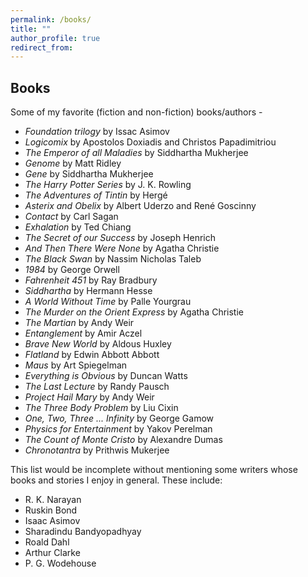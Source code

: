 ```yaml
---
permalink: /books/
title: ""
author_profile: true
redirect_from:
---
```

## Books

Some of my favorite (fiction and non-fiction) books/authors -

- *Foundation trilogy* by Issac Asimov
- *Logicomix* by Apostolos Doxiadis and Christos Papadimitriou
- *The Emperor of all Maladies* by Siddhartha Mukherjee
- *Genome* by Matt Ridley
- *Gene* by Siddhartha Mukherjee
- *The Harry Potter Series* by J. K. Rowling
- *The Adventures of Tintin* by Hergé
- *Asterix and Obelix* by  Albert Uderzo and René Goscinny
- *Contact* by Carl Sagan
- *Exhalation* by Ted Chiang
- *The Secret of our Success* by Joseph Henrich
- *And Then There Were None* by Agatha Christie
- *The Black Swan* by Nassim Nicholas Taleb
- *1984* by George Orwell
- *Fahrenheit 451* by Ray Bradbury
- *Siddhartha* by Hermann Hesse
- *A World Without Time* by Palle Yourgrau
- *The Murder on the Orient Express* by Agatha Christie
- *The Martian* by Andy Weir
- *Entanglement* by Amir Aczel
- *Brave New World* by Aldous Huxley
- *Flatland* by Edwin Abbott Abbott
- *Maus* by Art Spiegelman
- *Everything is Obvious* by Duncan Watts
- *The Last Lecture* by Randy Pausch
- *Project Hail Mary* by Andy Weir
- *The Three Body Problem* by Liu Cixin
- *One, Two, Three ... Infinity* by George Gamow
- *Physics for Entertainment* by Yakov Perelman
- *The Count of Monte Cristo* by Alexandre Dumas
- *Chronotantra* by Prithwis Mukerjee

This list would be incomplete without mentioning some writers whose books and stories I enjoy in general. These include:

- R. K. Narayan
- Ruskin Bond
- Isaac Asimov
- Sharadindu Bandyopadhyay
- Roald Dahl
- Arthur Clarke
- P. G. Wodehouse
